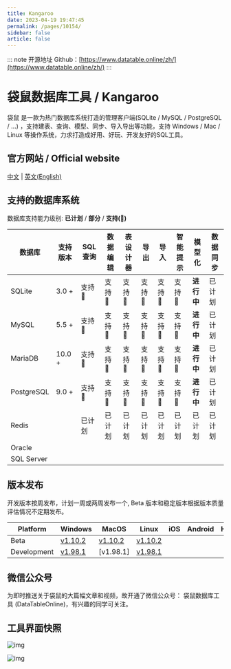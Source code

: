 ```yaml
---
title: Kangaroo
date: 2023-04-19 19:47:45
permalink: /pages/10154/
sidebar: false
article: false
---
```

::: note 开源地址
Github：[https://www.datatable.online/zh/](https://www.datatable.online/zh/)
:::
# 袋鼠数据库工具 / Kangaroo

袋鼠 是一款为热门数据库系统打造的管理客户端(SQLite / MySQL / PostgreSQL / ...) ，支持建表、查询、模型、同步、导入导出等功能，支持 Windows / Mac / Linux 等操作系统，力求打造成好用、好玩、开发友好的SQL工具。

## 官方网站 / Official website

[中文](https://www.datatable.online/zh/?from=gitee) | [英文(English)](https://www.datatable.online/?from=gitee)

## 支持的数据库系统

数据库支持能力级别: **已计划** / **部分** / **支持(💯)**

| 数据库     | 支持版本 | SQL 查询 | 数据编辑 | 表设计器 | 导出   | 导入   | 智能提示 | 模型化     | 数据同步 |
| ---------- | -------- | -------- | -------- | -------- | ------ | ------ | -------- | ---------- | -------- |
| SQLite     | 3.0 +    | 支持💯    | 支持💯    | 支持💯    | 支持💯  | 支持💯  | 支持💯    | **进行中** | 已计划   |
| MySQL      | 5.5 +    | 支持💯    | 支持💯    | 支持💯    | 支持💯  | 支持💯  | 支持💯    | **进行中** | 已计划   |
| MariaDB    | 10.0 +   | 支持💯    | 支持💯    | 支持💯    | 支持💯  | 支持💯  | 支持💯    | **进行中** | 已计划   |
| PostgreSQL | 9.0 +    | 支持💯    | 支持💯    | 支持💯    | 支持💯  | 支持💯  | 支持💯    | **进行中** | 已计划   |
| Redis      |          | 已计划   | 已计划   | 已计划   | 已计划 | 已计划 | 已计划   | 已计划     | 已计划   |
| Oracle     |          |          |          |          |        |        |          |            |          |
| SQL Server |          |          |          |          |        |        |          |            |          |

## 版本发布

开发版本按周发布，计划一周或两周发布一个, Beta 版本和稳定版本根据版本质量评估情况不定期发布。

| Platform    | Windows                                                      | MacOS                                                        | Linux                                                        | iOS  | Android | Harmony |
| ----------- | ------------------------------------------------------------ | ------------------------------------------------------------ | ------------------------------------------------------------ | ---- | ------- | ------- |
| Beta        | [v1.10.2](https://www.datatable.online/zh/download/v1.10.2.220701?from=gitee&os=windows) | [v1.10.2](https://www.datatable.online/zh/download/v1.10.2.220701?from=gitee&os=macos) | [v1.10.2](https://www.datatable.online/zh/download/v1.10.2.220701?from=gitee&os=linux) |      |         |         |
| Development | [v1.98.1](https://www.datatable.online/zh/download/v1.98.1.220904?from=gitee&os=windows) | [v1.98.1]                                                    | [v1.98.1](https://www.datatable.online/zh/download/v1.98.1.220904?from=gitee&os=linux) |      |         |         |

## 微信公众号

为即时推送关于袋鼠的大篇幅文章和视频，故开通了微信公众号： 袋鼠数据库工具 (DataTableOnline)，有兴趣的同学可关注。

## 工具界面快照

![img](/img/open/10154/00d23bf401e20bdf2cfb1dcb3e1885b7.png)

![img](/img/open/10154/56535c3e20558aa9d2cb0097d1b45fa3.png)